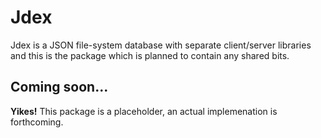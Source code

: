 # Jdex

Jdex is a JSON file-system database with separate client/server libraries and
this is the package which is planned to contain any shared bits.

## Coming soon...

**Yikes!** This package is a placeholder, an actual implemenation is
forthcoming.
